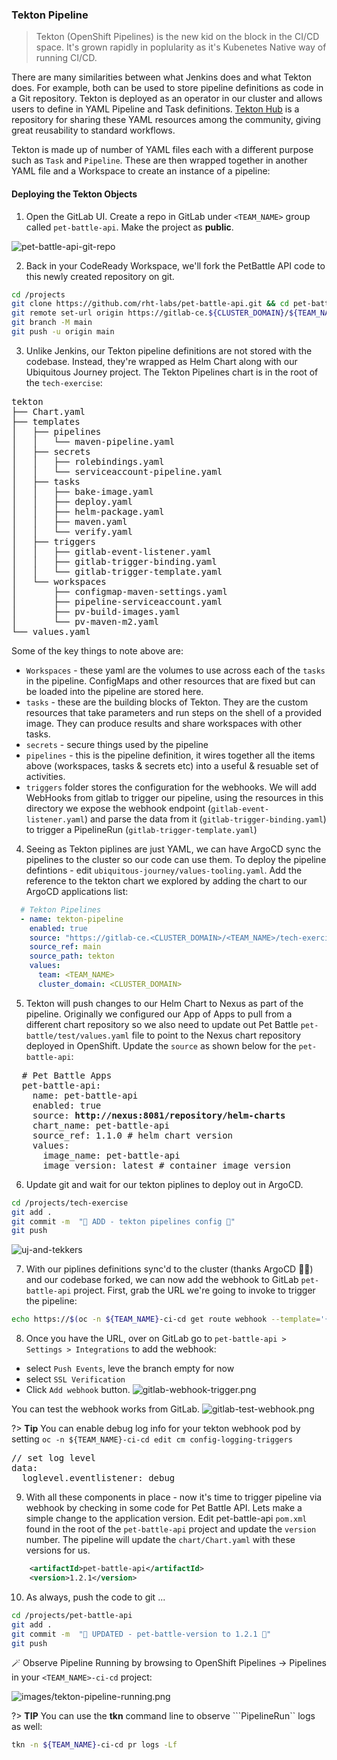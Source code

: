 ### Tekton Pipeline 
> Tekton (OpenShift Pipelines) is the new kid on the block in the CI/CD space. It's grown rapidly in poplularity as it's Kubenetes Native way of running CI/CD.

There are many similarities between what Jenkins does and what Tekton does. For example, both can be used to store pipeline definitions as code in a Git repository. Tekton is deployed as an operator in our cluster and allows users to define in YAML Pipeline and Task definitions. [Tekton Hub](https://hub.tekton.dev/) is a repository for sharing these YAML resources among the community, giving great reusability to standard workflows.

Tekton is made up of number of YAML files each with a different purpose such as `Task` and `Pipeline`. These are then wrapped together in another YAML file and a Workspace to create an instance of a pipeline:

#### Deploying the Tekton Objects

1. Open the GitLab UI. Create a repo in GitLab under `<TEAM_NAME>` group called `pet-battle-api`. Make the project as **public**.

![pet-battle-api-git-repo](images/pet-battle-api-git-repo.png)

2. Back in your CodeReady Workspace, we'll fork the PetBattle API code to this newly created repository on git.

```bash
cd /projects
git clone https://github.com/rht-labs/pet-battle-api.git && cd pet-battle-api
git remote set-url origin https://gitlab-ce.${CLUSTER_DOMAIN}/${TEAM_NAME}/pet-battle-api.git
git branch -M main
git push -u origin main
```

3. Unlike Jenkins, our Tekton pipeline definitions are not stored with the codebase. Instead, they're wrapped as Helm Chart along with our Ubiquitous Journey project. The Tekton Pipelines chart is in the root of the `tech-exercise`:
<pre>
tekton
├── Chart.yaml
├── templates
│   ├── pipelines
│   │   └── maven-pipeline.yaml
│   ├── secrets
│   │   ├── rolebindings.yaml
│   │   └── serviceaccount-pipeline.yaml
│   ├── tasks
│   │   ├── bake-image.yaml
│   │   ├── deploy.yaml
│   │   ├── helm-package.yaml
│   │   ├── maven.yaml
│   │   └── verify.yaml
│   ├── triggers
│   │   ├── gitlab-event-listener.yaml
│   │   ├── gitlab-trigger-binding.yaml
│   │   └── gitlab-trigger-template.yaml
│   └── workspaces
│       ├── configmap-maven-settings.yaml
│       ├── pipeline-serviceaccount.yaml
│       ├── pv-build-images.yaml
│       └── pv-maven-m2.yaml
└── values.yaml
</pre>
Some of the key things to note above are:
   * `Workspaces` - these yaml are the volumes to use across each of the `tasks` in the pipeline. ConfigMaps and other resources that are fixed but can be loaded into the pipeline are stored here.
   * `tasks` - these are the building blocks of Tekton. They are the custom resources that take parameters and run steps on the shell of a provided image. They can produce results and share workspaces with other tasks. 
   * `secrets` - secure things used by the pipeline
   * `pipelines` -  this is the pipeline definition, it wires together all the items above (workspaces, tasks & secrets etc) into a useful & resuable set of activities.
   * `triggers` folder stores the configuration for the webhooks. We will add WebHooks from gitlab to trigger our pipeline, using the resources in this directory we expose the webhook endpoint (`gitlab-event-listener.yaml`) and parse the data from it (`gitlab-trigger-binding.yaml`) to trigger a PipelineRun (`gitlab-trigger-template.yaml`)

4. Seeing as Tekton piplines are just YAML, we can have ArgoCD sync the pipelines to the cluster so our code can use them. To deploy the pipeline defintions - edit `ubiquitous-journey/values-tooling.yaml`. Add the reference to the tekton chart we explored by adding the chart to our ArgoCD applications list:

```yaml
  # Tekton Pipelines
  - name: tekton-pipeline
    enabled: true
    source: "https://gitlab-ce.<CLUSTER_DOMAIN>/<TEAM_NAME>/tech-exercise.git"
    source_ref: main
    source_path: tekton
    values:
      team: <TEAM_NAME>
      cluster_domain: <CLUSTER_DOMAIN>
```

5. Tekton will push changes to our Helm Chart to Nexus as part of the pipeline. Originally we configured our App of Apps to pull from a different chart repository so we also need to update out Pet Battle `pet-battle/test/values.yaml` file to point to the Nexus chart repository deployed in OpenShift. Update the `source` as shown below for the `pet-battle-api`:
<pre>
  # Pet Battle Apps
  pet-battle-api:
    name: pet-battle-api
    enabled: true
    source: <strong>http://nexus:8081/repository/helm-charts</strong>
    chart_name: pet-battle-api
    source_ref: 1.1.0 # helm chart version
    values:
      image_name: pet-battle-api
      image_version: latest # container image version
</pre>

6. Update git and wait for our tekton piplines to deploy out in ArgoCD.

```bash
cd /projects/tech-exercise
git add .
git commit -m  "🍕 ADD - tekton pipelines config 🍕" 
git push 
```
![uj-and-tekkers](./images/uj-and-tekkers.png)


7. With our piplines definitions sync'd to the cluster (thanks ArgoCD 🐙👏) and our codebase forked, we can now add the webhook to GitLab `pet-battle-api` project. First, grab the URL we're going to invoke to trigger the pipeline:

```bash
echo https://$(oc -n ${TEAM_NAME}-ci-cd get route webhook --template='{{ .spec.host }}')
```

8. Once you have the URL, over on GitLab go to `pet-battle-api > Settings > Integrations` to add the webhook:
- select `Push Events`, leve the branch empty for now
- select `SSL Verification`
- Click `Add webhook` button.
![gitlab-webhook-trigger.png](images/gitlab-webhook-trigger.png)

You can test the webhook works from GitLab.
![gitlab-test-webhook.png](images/gitlab-test-webhook.png)


?> **Tip** You can enable debug log info for your tekton webhook pod by setting ```oc -n ${TEAM_NAME}-ci-cd edit cm config-logging-triggers```
<pre>
// set log level
data:
  loglevel.eventlistener: debug
</pre>


9. With all these components in place - now it's time to trigger pipeline via webhook by checking in some code for Pet Battle API. Lets make a simple change to the application version. Edit pet-battle-api `pom.xml` found in the root of the `pet-battle-api` project and update the `version` number. The pipeline will update the `chart/Chart.yaml` with these versions for us.

```xml
    <artifactId>pet-battle-api</artifactId>
    <version>1.2.1</version>
```
 
10.  As always, push the code to git ...

```bash
cd /projects/pet-battle-api
git add .
git commit -m  "🍕 UPDATED - pet-battle-version to 1.2.1 🍕" 
git push 
```

🪄 Observe Pipeline Running by browsing to OpenShift Pipelines -> Pipelines in your `<TEAM_NAME>-ci-cd` project:

![images/tekton-pipeline-running.png](images/tekton-pipeline-running.png)

?> **TIP** You can use the **tkn** command line to observe ```PipelineRun`` logs as well:

```bash
tkn -n ${TEAM_NAME}-ci-cd pr logs -Lf
```
